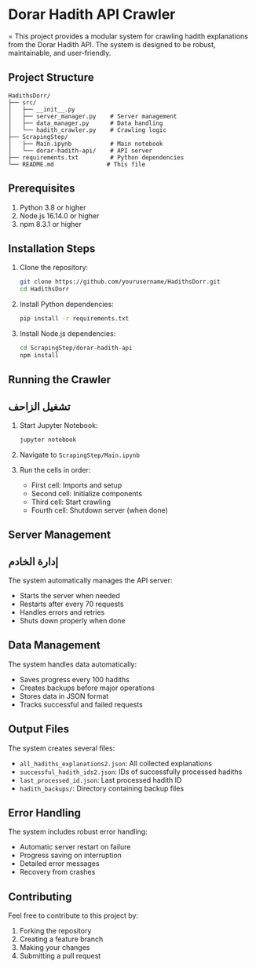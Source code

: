 # Dorar Hadith API Crawler
=
This project provides a modular system for crawling hadith explanations from the Dorar Hadith API. The system is designed to be robust, maintainable, and user-friendly.


## Project Structure

```
HadithsDorr/
├── src/
│   ├── __init__.py
│   ├── server_manager.py    # Server management
│   ├── data_manager.py      # Data handling
│   └── hadith_crawler.py    # Crawling logic
├── ScrapingStep/
│   ├── Main.ipynb           # Main notebook
│   └── dorar-hadith-api/    # API server
├── requirements.txt         # Python dependencies
└── README.md               # This file
```

## Prerequisites

1. Python 3.8 or higher
2. Node.js 16.14.0 or higher
3. npm 8.3.1 or higher

## Installation Steps

1. Clone the repository:
   ```bash
   git clone https://github.com/yourusername/HadithsDorr.git
   cd HadithsDorr
   ```

2. Install Python dependencies:
   ```bash
   pip install -r requirements.txt
   ```

3. Install Node.js dependencies:
   ```bash
   cd ScrapingStep/dorar-hadith-api
   npm install
   ```

## Running the Crawler
## تشغيل الزاحف

1. Start Jupyter Notebook:
   ```bash
   jupyter notebook
   ```

2. Navigate to `ScrapingStep/Main.ipynb`

3. Run the cells in order:
   - First cell: Imports and setup
   - Second cell: Initialize components
   - Third cell: Start crawling
   - Fourth cell: Shutdown server (when done)

## Server Management
## إدارة الخادم

The system automatically manages the API server:
- Starts the server when needed
- Restarts after every 70 requests
- Handles errors and retries
- Shuts down properly when done


## Data Management

The system handles data automatically:
- Saves progress every 100 hadiths
- Creates backups before major operations
- Stores data in JSON format
- Tracks successful and failed requests


## Output Files

The system creates several files:
- `all_hadiths_explanations2.json`: All collected explanations
- `successful_hadith_ids2.json`: IDs of successfully processed hadiths
- `last_processed_id.json`: Last processed hadith ID
- `hadith_backups/`: Directory containing backup files



## Error Handling

The system includes robust error handling:
- Automatic server restart on failure
- Progress saving on interruption
- Detailed error messages
- Recovery from crashes



## Contributing

Feel free to contribute to this project by:
1. Forking the repository
2. Creating a feature branch
3. Making your changes
4. Submitting a pull request
